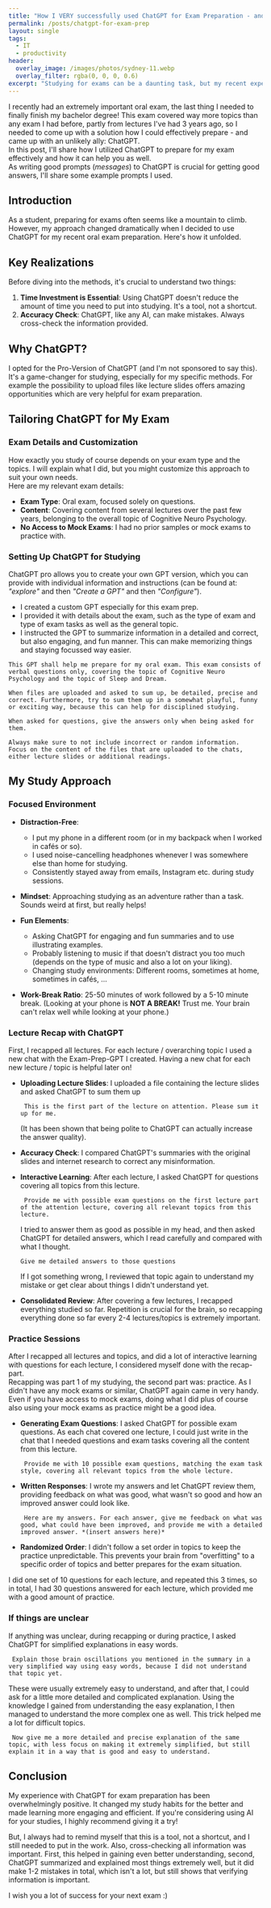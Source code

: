 ```yaml
---
title: "How I VERY successfully used ChatGPT for Exam Preparation - and how it can help you"
permalink: /posts/chatgpt-for-exam-prep
layout: single
tags:
  - IT
  - productivity
header:
  overlay_image: /images/photos/sydney-11.webp
  overlay_filter: rgba(0, 0, 0, 0.6)
excerpt: "Studying for exams can be a daunting task, but my recent experience with an oral exam was transformed by an unlikely ally - ChatGPT. In this post, I'll share how I utilized ChatGPT to prepare for my exam effectively and how it can help you as well."
---
```


<link rel="canonical" href="https://blog.perstarke-webdev.de/posts/chatgpt-for-exam-prep">

I recently had an extremely important oral exam, the last thing I needed to finally finish my bachelor degree! 
This exam covered way more topics than any exam I had before, partly from lectures I've had 3 years ago, so I needed to come up with a solution how I could effectively prepare - and came up with an unlikely ally: ChatGPT.  
In this post, I'll share how I utilized ChatGPT to prepare for my exam effectively and how it can help you as well.    
As writing good prompts (*messages*) to ChatGPT is crucial for getting good answers, I'll share some example prompts I used.

## Introduction

As a student, preparing for exams often seems like a mountain to climb. However, my approach changed dramatically when I decided to use ChatGPT for my recent oral exam preparation. Here's how it unfolded.

## Key Realizations

Before diving into the methods, it's crucial to understand two things:

1. **Time Investment is Essential**: Using ChatGPT doesn't reduce the amount of time you need to put into studying. It's a tool, not a shortcut.
2. **Accuracy Check**: ChatGPT, like any AI, can make mistakes. Always cross-check the information provided.

## Why ChatGPT?

I opted for the Pro-Version of ChatGPT (and I'm not sponsored to say this). It's a game-changer for studying, especially for my specific methods.
For example the possibility to upload files like lecture slides offers amazing opportunities which are very helpful for exam preparation. 

## Tailoring ChatGPT for My Exam

### Exam Details and Customization
How exactly you study of course depends on your exam type and the topics. I will explain what I did, but you might customize this approach to suit your own needs.  
Here are my relevant exam details: 
- **Exam Type**: Oral exam, focused solely on questions.
- **Content**: Covering content from several lectures over the past few years, belonging to the overall topic of Cognitive Neuro Psychology. 
- **No Access to Mock Exams**: I had no prior samples or mock exams to practice with.

### Setting Up ChatGPT for Studying
ChatGPT pro allows you to create your own GPT version, which you can provide with individual information and instructions (can be found at: *"explore"* and then *"Create a GPT"* and then *"Configure"*).
- I created a custom GPT especially for this exam prep.
- I provided it with details about the exam, such as the type of exam and type of exam tasks as well as the general topic.
- I instructed the GPT to summarize information in a detailed and correct, but also engaging, and fun manner. This can make memorizing things and staying focussed way easier.

```
This GPT shall help me prepare for my oral exam. This exam consists of verbal questions only, covering the topic of Cognitive Neuro Psychology and the topic of Sleep and Dream.

When files are uploaded and asked to sum up, be detailed, precise and correct. Furthermore, try to sum them up in a somewhat playful, funny or exciting way, because this can help for disciplined studying.

When asked for questions, give the answers only when being asked for them.

Always make sure to not include incorrect or random information.
Focus on the content of the files that are uploaded to the chats, either lecture slides or additional readings.
```

## My Study Approach

### Focused Environment

- **Distraction-Free**: 
  - I put my phone in a different room (or in my backpack when I worked in cafés or so).
  - I used noise-cancelling headphones whenever I was somewhere else than home for studying.
  - Consistently stayed away from emails, Instagram etc. during study sessions.
- **Mindset**: Approaching studying as an adventure rather than a task. Sounds weird at first, but really helps!
- **Fun Elements**: 
  - Asking ChatGPT for engaging and fun summaries and to use illustrating examples.
  - Probably listening to music if that doesn't distract you too much (depends on the type of music and also a lot on your liking).
  - Changing study environments: Different rooms, sometimes at home, sometimes in cafés, ...

- **Work-Break Ratio**: 25-50 minutes of work followed by a 5-10 minute break. (Looking at your phone is **NOT A BREAK!** Trust me. Your brain can't relax well while looking at your phone.)

### Lecture Recap with ChatGPT
First, I recapped all lectures. For each lecture / overarching topic I used a new chat with the Exam-Prep-GPT I created. Having a new chat for each new lecture / topic is helpful later on!

- **Uploading Lecture Slides**: I uploaded a file containing the lecture slides and asked ChatGPT to sum them up   
  
  ``` This is the first part of the lecture on attention. Please sum it up for me.```   
  
  (It has been shown that being polite to ChatGPT can actually increase the answer quality).
- **Accuracy Check**: I compared ChatGPT's summaries with the original slides and internet research to correct any misinformation.
- **Interactive Learning**: After each lecture, I asked ChatGPT for questions covering all topics from this lecture. 

  ``` Provide me with possible exam questions on the first lecture part of the attention lecture, covering all relevant topics from this lecture.```  

  I tried to answer them as good as possible in my head, and then asked ChatGPT for detailed answers, which I read carefully and compared with what I thought. 

  ```Give me detailed answers to those questions```  
  
  If I got something wrong, I reviewed that topic again to understand my mistake or get clear about things I didn't understand yet.
- **Consolidated Review**: After covering a few lectures, I recapped everything studied so far. Repetition is crucial for the brain, so recapping everything done so far every 2-4 lectures/topics is extremely important.

### Practice Sessions
After I recapped all lectures and topics, and did a lot of interactive learning with questions for each lecture, I considered myself done with the recap-part.  
Recapping was part 1 of my studying, the second part was: practice. As I didn't have any mock exams or similar, ChatGPT again came in very handy.  
Even if you have access to mock exams, doing what I did plus of course also using your mock exams as practice might be a good idea. 

- **Generating Exam Questions**: I asked ChatGPT for possible exam questions. 
  As each chat covered one lecture, I could just write in the chat that I needed questions and exam tasks covering all the content from this lecture. 

  ``` Provide me with 10 possible exam questions, matching the exam task style, covering all relevant topics from the whole lecture.```

- **Written Responses**: I wrote my answers and let ChatGPT review them, providing feedback on what was good, what wasn't so good and how an improved answer could look like.

  ``` Here are my answers. For each answer, give me feedback on what was good, what could have been improved, and provide me with a detailed improved answer. *(insert answers here)*```

- **Randomized Order**: I didn't follow a set order in topics to keep the practice unpredictable. This prevents your brain from "overfitting" to a specific order of topics and better prepares for the exam situation.

I did one set of 10 questions for each lecture, and repeated this 3 times, so in total, I had 30 questions answered for each lecture, which provided me with a good amount of practice.

### If things are unclear

If anything was unclear, during recapping or during practice, I asked ChatGPT for simplified explanations in easy words.

``` Explain those brain oscillations you mentioned in the summary in a very simplified way using easy words, because I did not understand that topic yet.```

These were usually extremely easy to understand, and after that, I could ask for a little more detailed and complicated explanation.
Using the knowledge I gained from understanding the easy explanation, I then managed to understand the more complex one as well. 
This trick helped me a lot for difficult topics. 

``` Now give me a more detailed and precise explanation of the same topic, with less focus on making it extremely simplified, but still explain it in a way that is good and easy to understand.```


## Conclusion

My experience with ChatGPT for exam preparation has been overwhelmingly positive. It changed my study habits for the better and made learning more engaging and efficient. If you're considering using AI for your studies, I highly recommend giving it a try!  

But, I always had to remind myself that this is a tool, not a shortcut, and I still needed to put in the work. Also, cross-checking all information was important. 
First, this helped in gaining even better understanding, second, ChatGPT summarized and explained most things extremely well, but it did make 1-2 mistakes in total, which isn't a lot, but still shows that verifying information is important.


I wish you a lot of success for your next exam :)